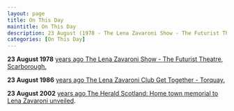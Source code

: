 ```yaml
---
layout: page
title: On This Day
maintitle: On This Day
description: 23 August (1978 - The Lena Zavaroni Show - The Futurist Theatre, Scarborough. 1986 - The Lena Zavaroni Club Get Together - Torquay. 2002 - The Herald Scotland&#58; Home town memorial to Lena Zavaroni unveiled)
categories: [On This Day]
---
```


**23 August 1978**
[<span id="age1"></span> years ago The Lena Zavaroni Show - The Futurist Theatre, Scarborough.](/theatre/the%20lena%20zavaroni%20show/1981/08/23/the-lena-zavaroni-show.html)

**23 August 1986**
[<span id="age2"></span> years ago The Lena Zavaroni Club Get Together - Torquay.](/fan%20club/1986/08/23/the-lena-zavaroni-club-get-together.html)

**23 August 2002**
[<span id="age3"></span> years ago The Herald Scotland: Home town memorial to Lena Zavaroni unveiled](/the%20herald%20scotland/2002/08/23/The-Herald-Scotland.html).

<!-- Script for calculating number of years ago -->
<script>
var dob = '19780823';
var year = Number(dob.substr(0, 4));
var month = Number(dob.substr(4, 2)) - 1;
var day = Number(dob.substr(6, 2));
var today = new Date();
var age1 = today.getFullYear() - year;
if (today.getMonth() < month || (today.getMonth() == month && today.getDate() < day)) {
age1--;
}
document.getElementById("age1").innerHTML=age1;

var dob = '19860823';
var year = Number(dob.substr(0, 4));
var month = Number(dob.substr(4, 2)) - 1;
var day = Number(dob.substr(6, 2));
var today = new Date();
var age2 = today.getFullYear() - year;
if (today.getMonth() < month || (today.getMonth() == month && today.getDate() < day)) {
age2--;
}
document.getElementById("age2").innerHTML=age2;

var dob = '20020823';
var year = Number(dob.substr(0, 4));
var month = Number(dob.substr(4, 2)) - 1;
var day = Number(dob.substr(6, 2));
var today = new Date();
var age3 = today.getFullYear() - year;
if (today.getMonth() < month || (today.getMonth() == month && today.getDate() < day)) {
age3--;
}
document.getElementById("age3").innerHTML=age3;
</script>
